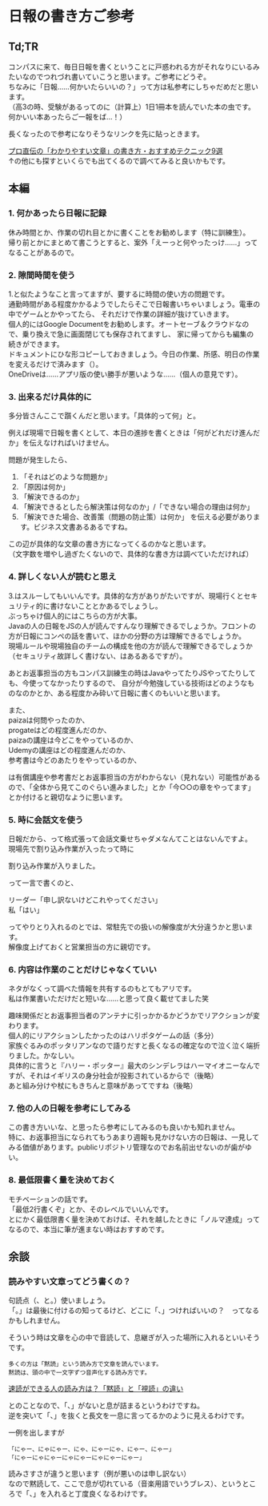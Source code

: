# 日報の書き方ご参考

## Td;TR

コンパスに来て、毎日日報を書くということに戸惑われる方がそれなりにいるみたいなのでつれづれ書いていこうと思います。ご参考にどうぞ。  
ちなみに「日報……何かいたらいいの？」って方は私参考にしちゃだめだと思います。  
（高3の時、受験があるってのに（計算上）1日1冊本を読んでいた本の虫です。何かいい本あったらご一報をば…！）  

長くなったので参考になりそうなリンクを先に貼っときます。  

[プロ直伝の「わかりやすい文章」の書き方・おすすめテクニック9選](https://liskul.com/writing-technic-104424)  
↑の他にも探すといくらでも出てくるので調べてみると良いかもです。  

## 本編

### 1. 何かあったら日報に記録

休み時間とか、作業の切れ目とかに書くことをお勧めします（特に訓練生）。  
帰り前とかにまとめて書こうとすると、案外「えーっと何やったっけ……」ってなることがあるので。  

### 2. 隙間時間を使う

1.と似たようなこと言ってますが、要するに時間の使い方の問題です。  
通勤時間がある程度かかるようでしたらそこで日報書いちゃいましょう。電車の中でゲームとかやってたら、
それだけで作業の詳細が抜けていきます。  
個人的にはGoogle Documentをお勧めします。オートセーブ＆クラウドなので、乗り換えで急に画面閉じても保存されてますし、
家に帰ってからも編集の続きができます。  
ドキュメントにひな形コピーしておきましょう。今日の作業、所感、明日の作業を変えるだけで済みます（）。  
OneDriveは……アプリ版の使い勝手が悪いような……（個人の意見です）。  

### 3. 出来るだけ具体的に

多分皆さんここで躓くんだと思います。「具体的って何」と。  

例えば現場で日報を書くとして、本日の進捗を書くときは「何がどれだけ進んだか」を伝えなければいけません。  

問題が発生したら、  
1. 「それはどのような問題か」
2. 「原因は何か」
3. 「解決できるのか」
4. 「解決できるとしたら解決策は何なのか」/「できない場合の理由は何か」
5. 「解決できた場合、改善策（問題の防止策）は何か」
を伝える必要があります。ビジネス文書あるあるですね。  

この辺が具体的な文章の書き方になってくるのかなと思います。  
（文字数を増やし過ぎたくないので、具体的な書き方は調べていただければ）  

### 4. 詳しくない人が読むと思え

3.はスルーしてもいいんです。具体的な方がありがたいですが、現場行くとセキュリティ的に書けないこととかあるでしょうし。  
ぶっちゃけ個人的にはこちらの方が大事。  
Javaの人の日報をJSの人が読んですんなり理解できるでしょうか。フロントの方が日報にコンペの話を書いて、ほかの分野の方は理解できるでしょうか。  
現場ルールや現場独自のチームの構成を他の方が読んで理解できるでしょうか（セキュリティ故詳しく書けない、はあるあるですが）。

あとお返事担当の方もコンパス訓練生の時はJavaやってたりJSやってたりしても、今使ってなかったりするので、
自分が今勉強している技術はどのようなものなのかとか、ある程度かみ砕いて日報に書くのもいいと思います。  

また、  
paizaは何問やったのか、  
progateはどの程度進んだのか、  
paizaの講座は今どこをやっているのか、  
Udemyの講座はどの程度進んだのか、  
参考書は今どのあたりをやっているのか、  

は有償講座や参考書だとお返事担当の方がわからない（見れない）可能性があるので、「全体から見てこのぐらい進みました」とか「今○○の章をやってます」とか付けると親切なように思います。  

### 5. 時に会話文を使う

日報だから、って格式張って会話文乗せちゃダメなんてことはないんですよ。  
現場先で割り込み作業が入ったって時に  

割り込み作業が入りました。  

って一言で書くのと、  

リーダー「申し訳ないけどこれやってください」  
私「はい」  

ってやりとり入れるのとでは、常駐先での扱いの解像度が大分違うかと思います。  
解像度上げておくと営業担当の方に親切です。  

### 6. 内容は作業のことだけじゃなくていい

ネタがなくって調べた情報を共有するのもとてもアリです。  
私は作業書いただけだと短いな……と思って良く載せてました笑  

趣味関係だとお返事担当者のアンテナに引っかかるかどうかでリアクションが変わります。  
個人的にリアクションしたかったのはハリポタゲームの話（多分）  
家族ぐるみのポッタリアンなので語りだすと長くなるの確定なので泣く泣く端折りました。かなしい。  
具体的に言うと『ハリー・ポッター』最大のシンデレラはハーマイオニーなんですが、それはイギリスの身分社会が投影されているからで（後略）  
あと組み分けや杖にもきちんと意味があってですね（後略）  

### 7. 他の人の日報を参考にしてみる

この書き方いいな、と思ったら参考にしてみるのも良いかも知れません。  
特に、お返事担当になられてもうあまり週報も見かけない方の日報は、一見してみる価値があります。publicリポジトリ管理なのでお名前出せないのが歯がゆい。   

### 8. 最低限書く量を決めておく

モチベーションの話です。  
「最低2行書くぞ」とか、そのレベルでいいんです。  
とにかく最低限書く量を決めておけば、それを越したときに「ノルマ達成」ってなるので、本当に筆が進まない時はおすすめです。  

## 余談

### 読みやすい文章ってどう書くの？

句読点（、と。）使いましょう。  
「。」は最後に付けるの知ってるけど、どこに「、」つければいいの？　ってなるかもしれません。

そういう時は文章を心の中で音読して、息継ぎが入った場所に入れるといいそうです。  
 
```
多くの方は「黙読」という読み方で文章を読んでいます。
黙読は、頭の中で一文字ずつ音声化する読み方です。
```
[速読ができる人の読み方は？「黙読」と「視読」の違い](https://www.sokunousokudoku.net/media/?p=420)   

とのことなので、「、」がないと息が詰まるというわけですね。  
逆を突いて「、」を抜くと長文を一息に言ってるかのように見えるわけです。

一例を出しますが
```
「にゃー、にゃにゃー、にゃ、にゃーにゃ、にゃー、にゃー」  
「にゃーにゃにゃーにゃにゃーにゃにゃーにゃー」  
```
読みさすさが違うと思います（例が悪いのは申し訳ない）  
なので黙読して、ここで息が切れている（音楽用語でいうブレス）、というところで「、」を入れると丁度良くなるわけです。
